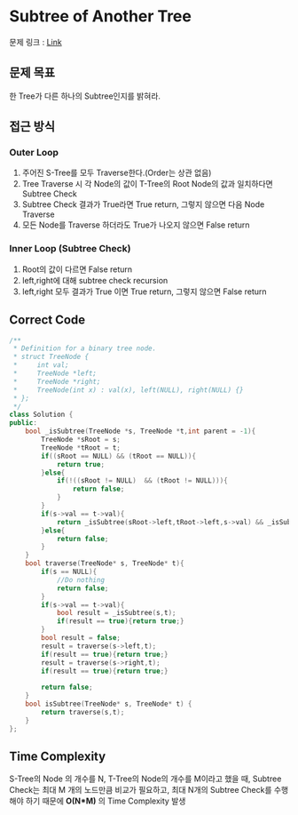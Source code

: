 # Subtree of Another Tree

문제 링크 :  [Link](https://leetcode.com/problems/subtree-of-another-tree/)

## 문제 목표
한 Tree가 다른 하나의 Subtree인지를 밝혀라.

## 접근 방식

### Outer Loop
1. 주어진 S-Tree를 모두 Traverse한다.(Order는 상관 없음)
2. Tree Traverse 시 각 Node의 값이 T-Tree의 Root Node의 값과 일치하다면 Subtree Check
3. Subtree Check 결과가 True라면 True return, 그렇지 않으면 다음 Node Traverse
4. 모든 Node를 Traverse 하더라도 True가 나오지 않으면 False return

### Inner Loop (Subtree Check)
1. Root의 값이 다르면 False return
2. left,right에 대해 subtree check recursion
3. left,right 모두 결과가 True 이면 True return, 그렇지 않으면 False return


## Correct Code 
```cpp
/**
 * Definition for a binary tree node.
 * struct TreeNode {
 *     int val;
 *     TreeNode *left;
 *     TreeNode *right;
 *     TreeNode(int x) : val(x), left(NULL), right(NULL) {}
 * };
 */
class Solution {
public:
    bool _isSubtree(TreeNode *s, TreeNode *t,int parent = -1){
        TreeNode *sRoot = s;
        TreeNode *tRoot = t;
        if((sRoot == NULL) && (tRoot == NULL)){
            return true;
        }else{
            if(!((sRoot != NULL)  && (tRoot != NULL))){
                return false;
            }
        }
        if(s->val == t->val){
            return _isSubtree(sRoot->left,tRoot->left,s->val) && _isSubtree(sRoot->right,tRoot->right,s->val);
        }else{
            return false;
        }
    }
    bool traverse(TreeNode* s, TreeNode* t){
        if(s == NULL){
            //Do nothing
            return false;
        }
        if(s->val == t->val){
            bool result = _isSubtree(s,t);
            if(result == true){return true;}
        }
        bool result = false;
        result = traverse(s->left,t);
        if(result == true){return true;}
        result = traverse(s->right,t);
        if(result == true){return true;}
        
        return false;
    }
    bool isSubtree(TreeNode* s, TreeNode* t) {
        return traverse(s,t);
    }
};
```

## Time Complexity

S-Tree의 Node 의 개수를 N, T-Tree의 Node의 개수를 M이라고 했을 때, 
Subtree Check는 최대  M 개의 노드만큼 비교가 필요하고, 최대 N개의 Subtree Check를 수행해야 하기 때문에 **O(N*M)** 의 Time Complexity 발생